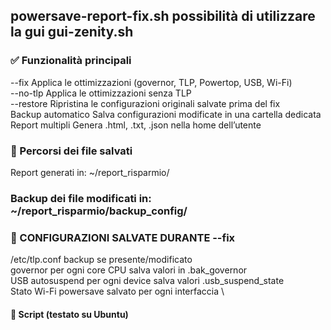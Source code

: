 


## powersave-report-fix.sh possibilità di utilizzare la gui gui-zenity.sh
### ✅ Funzionalità principali 
--fix	Applica le ottimizzazioni (governor, TLP, Powertop, USB, Wi-Fi) \
--no-tlp Applica le ottimizzazioni senza TLP \
--restore	Ripristina le configurazioni originali salvate prima del fix \
Backup automatico	Salva configurazioni modificate in una cartella dedicata \
Report multipli	Genera .html, .txt, .json nella home dell’utente

### 📁 Percorsi dei file salvati
Report generati in: ~/report_risparmio/

### Backup dei file modificati in: ~/report_risparmio/backup_config/

### 🔧 CONFIGURAZIONI SALVATE DURANTE --fix
/etc/tlp.conf	backup se presente/modificato \
governor per ogni core CPU	salva valori in .bak_governor \
USB autosuspend per ogni device	salva valori .usb_suspend_state \
Stato Wi-Fi powersave	salvato per ogni interfaccia \

#### 📝 Script (testato su Ubuntu)
